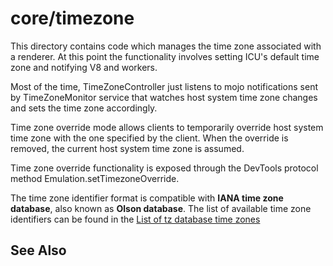 # core/timezone

This directory contains code which manages the time zone associated with
a renderer. At this point the functionality involves setting ICU's default
time zone and notifying V8 and workers.

Most of the time, TimeZoneController just listens to mojo notifications sent
by TimeZoneMonitor service that watches host system time zone changes and sets
the time zone accordingly.

Time zone override mode allows clients to temporarily override host system
time zone with the one specified by the client. When the override is removed,
the current host system time zone is assumed.

Time zone override functionality is exposed through the DevTools protocol method
Emulation.setTimezoneOverride.

The time zone identifier format is compatible with **IANA time zone database**,
also known as **Olson database**. The list of available time zone identifiers
can be found in the [List of tz database time zones][1]

## See Also
[1]: https://en.wikipedia.org/wiki/List_of_tz_database_time_zones
